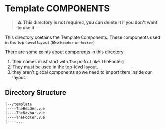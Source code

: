 # Template COMPONENTS

> ⚠ **This directory is not required, you can delete it if you don't want to use it.**

This directory contains the Template Components. These components used in the top-level layout (like `header` or `footer`)

There are some points about components in this directory:
1. their names must start with `The` prefix (Like TheFooter).
2. They must be used in the top-level layout.
3. they aren't global components so we need to import them inside our layout.

## Directory Structure
```
|--/template
|----TheHeader.vue
|----TheNavbar.vue
|----TheFooter.vue
|----...
```
